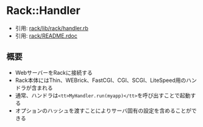 # Rack::Handler
- 引用: [rack/lib/rack/handler.rb](https://github.com/rack/rack/blob/master/lib/rack/handler.rb)
- 引用: [rack/README.rdoc](https://github.com/rack/rack/blob/master/README.rdoc)

## 概要
- WebサーバーをRackに接続する
- Rack本体にはThin、WEBrick、FastCGI、CGI、SCGI、LiteSpeed用のハンドラが含まれる
- 通常、ハンドラは`<tt>MyHandler.run(myapp)</tt>`を呼び出すことで起動する
- オプションのハッシュを渡すことによりサーバ固有の設定を含めることができる
